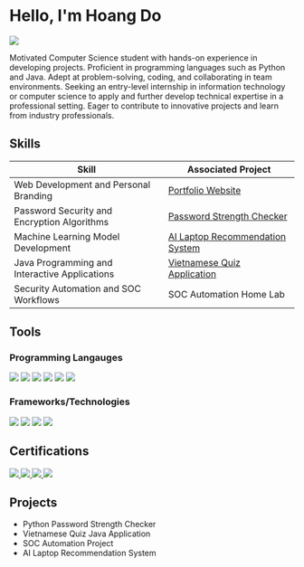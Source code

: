 # Hello, I'm Hoang Do
<a href="https://www.linkedin.com/in/hoang-do-/"><img src="https://img.shields.io/badge/-LinkedIn-0072b1?&style=for-the-badge&logo=linkedin&logoColor=white" /></a>

Motivated Computer Science student with hands-on experience in developing projects. Proficient in programming languages such as Python and Java. Adept at problem-solving, coding, and collaborating in team environments. Seeking an entry-level internship in information technology or computer science to apply and further develop technical expertise in a professional setting. Eager to contribute to innovative projects and learn from industry professionals.


## Skills

| Skill                                         | Associated Project         |
|-----------------------------------------------|----------------------------|
| Web Development and Personal Branding  | <a href="https://hoanggddo.github.io/home/index.html">Portfolio Website</a>|
| Password Security and Encryption Algorithms | <a href="https://github.com/hoanggddo/Password-Checker">Password Strength Checker</a>|
| Machine Learning Model Development | <a href="https://github.com/hoanggddo/ai-laptop-recommendation-system">AI Laptop Recommendation System</a>|
| Java Programming and Interactive Applications    | <a href="https://github.com/hoanggddo/Quiz-Application">Vietnamese Quiz Application</a>|
| Security Automation and SOC Workflows  | SOC Automation Home Lab|


## Tools

### Programming Langauges
<div>
     <img src="https://img.shields.io/badge/-Python-3776AB?&style=for-the-badge&logo=Python&logoColor=white" />
     <img src="https://img.shields.io/badge/-Java-007396?&style=for-the-badge&logo=Java&logoColor=white" />
     <img src="https://img.shields.io/badge/-C++-00599C?&style=for-the-badge&logo=C%2B%2B&logoColor=white" />
     <img src="https://img.shields.io/badge/-HTML-E34F26?&style=for-the-badge&logo=HTML5&logoColor=white" />
     <img src="https://img.shields.io/badge/-JavaScript-F7DF1E?&style=for-the-badge&logo=JavaScript&logoColor=black" />
     <img src="https://img.shields.io/badge/-CSS-1572B6?&style=for-the-badge&logo=CSS3&logoColor=white" />
</div>

### Frameworks/Technologies
<div>
        <img src="https://img.shields.io/badge/-Django-092E20?&style=for-the-badge&logo=Django&logoColor=white" />
        <img src="https://img.shields.io/badge/-PyTorch-EE4C2C?&style=for-the-badge&logo=PyTorch&logoColor=white" />
        <img src="https://img.shields.io/badge/-Linux-FCC624?&style=for-the-badge&logo=Linux&logoColor=black" />
        <img src="https://img.shields.io/badge/-Git-F05032?&style=for-the-badge&logo=Git&logoColor=white" />
</div>

## Certifications

  <div> 
        <a href="https://coursera.org/share/1396b022977b23dc041ee412a57cdcce" target="_blank">
            <img src="https://img.shields.io/badge/-Google%20IT%20Support-4285F4?&style=for-the-badge&logo=Google&logoColor=white" />
        </a>
        <a href="https://coursera.org/share/fc513e659ced5ed50c6a3a2f2a850ef2" target="_blank">
            <img src="https://img.shields.io/badge/-IBM%20Cyber%20Security-0054A1?&style=for-the-badge&logo=IBM&logoColor=white" />
        </a>
        <a href="https://coursera.org/share/f1ba57e71159547bcbaf55ee9f208836" target="_blank">
            <img src="https://img.shields.io/badge/-Google%20Digital%20Marketing%20and%20E%26Commerce-34A853?&style=for-the-badge&logo=Google&logoColor=white" />
        </a>
        <a href="https://coursera.org/share/f2f73aa2c1474e229260d90c3ddff04a" target="_blank">
            <img src="https://img.shields.io/badge/-Google%20Data%20Analytics-34A853?&style=for-the-badge&logo=Google&logoColor=white" />
        </a>
  </div>


## Projects
- Python Password Strength Checker
- Vietnamese Quiz Java Application
- SOC Automation Project
- AI Laptop Recommendation System

